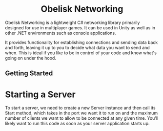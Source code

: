 <h1 align="center">Obelisk Networking</h1>

Obelisk Networking is a lightweight C# networking library primarily designed for use in multiplayer games. It can be used in Unity as well as in other .NET environments such as console applications.

It provides functionality for establishing connections and sending data back and forth, leaving it up to you to decide what data you want to send and when. This is ideal if you like to be in control of your code and know what's going on under the hood.

## Getting Started

# Starting a Server

To start a server, we need to create a new Server instance and then call its Start method, which takes in the port we want it to run on and the maximum number of clients we want to allow to be connected at any given time. You'll likely want to run this code as soon as your server application starts up.
